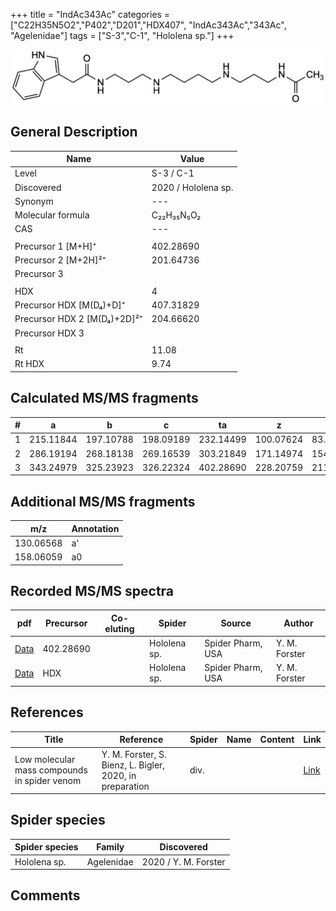 +++
title = "IndAc343Ac"
categories = ["C22H35N5O2","P402","D201","HDX407",
"IndAc343Ac","343Ac",
"Agelenidae"]
tags = ["S-3","C-1",
"Hololena sp."]
+++

![](/img/IndAc343Ac.png)

## General Description

| Name                       | Value              |
|----------------------------|--------------------|
| Level                      | S-3 / C-1          |
| Discovered                 | 2020 / Hololena sp. |
| Synonym                    | ---                |
| Molecular formula          | C₂₂H₃₅N₅O₂                   |
| CAS                        | ---                |
|                            |                    |
| Precursor 1 [M+H]⁺         | 402.28690                   |
| Precursor 2 [M+2H]²⁺       | 201.64736                   |
| Precursor 3                |                    |
|                            |                    |
| HDX                        | 4                   |
| Precursor HDX   [M(D₄)+D]⁺   | 407.31829                   |
| Precursor HDX 2 [M(D₄)+2D]²⁺ | 204.66620                   |
| Precursor HDX 3            |                    |
|                            |                    |
| Rt                         | 11.08                   |
| Rt HDX                     | 9.74                   |

## Calculated MS/MS fragments

| # | a         | b         | c         | ta        | z         | y         | tz        |
|---|-----------|-----------|-----------|-----------|-----------|-----------|-----------|
| 1 | 215.11844 | 197.10788 | 198.09189 | 232.14499 | 100.07624 | 83.04969 | 117.10279 |
| 2 | 286.19194 | 268.18138 | 269.16539 | 303.21849 | 171.14974 | 154.12319 | 188.17629 |
| 3 | 343.24979 | 325.23923 | 326.22324 | 402.28690 | 228.20759 | 211.18104 | 245.23414 |

## Additional MS/MS fragments

| m/z | Annotation |
|-----|------------|
| 130.06568 | a'         |
| 158.06059 | a0         |

## Recorded MS/MS spectra

| pdf                                             | Precursor | Co-eluting | Spider      | Source                       | Author        |
|-------------------------------------------------|-----------|------------|-------------|------------------------------|---------------|
| [Data](/pdf/Hololena-sp/402_IndAc343Ac_Ho-sp.pdf) | 402.28690 |           | Hololena sp. | Spider Pharm, USA | Y. M. Forster |
| [Data](/pdf/Hololena-sp/402_IndAc343Ac_Ho-sp_HDX.pdf) | HDX |           | Hololena sp. | Spider Pharm, USA | Y. M. Forster |


## References

| Title | Reference | Spider | Name | Content | Link |
|-------|-----------|--------|------|---------|------|
| Low molecular mass compounds in spider venom      | Y. M. Forster, S. Bienz, L. Bigler, 2020, in preparation          | div.       |   |   | [Link](unknown) |

## Spider species

| Spider species     | Family     | Discovered           |
|--------------------|------------|----------------------|
| Hololena sp.       | Agelenidae | 2020 / Y. M. Forster |


## Comments